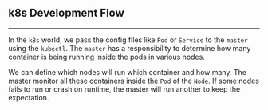 ## k8s Development Flow

---

In the `k8s` world, we pass the config files like `Pod` or `Service` to the `master` using the `kubectl`. The `master` has a responsibility to determine how many container is being running inside the pods in various nodes.

We can define which nodes will run which container and how many. The master monitor all these containers inside the `Pod` of the `Node`. If some nodes fails to run or crash on runtime, the master will run another to keep the expectation.
